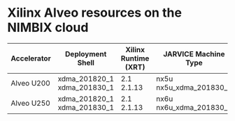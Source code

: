 # Xilinx Alveo resources on the NIMBIX cloud

|Accelerator    | Deployment Shell  | Xilinx Runtime (XRT)  | JARVICE Machine Type  |
|---            | ---               | ---                   | ---                   |
| Alveo U200    | xdma_201820_1<br>xdma_201830_1    | 2.1<br>2.1.13     | nx5u<br>nx5u_xdma_201830_1    |
| Alveo U250    | xdma_201820_1<br>xdma_201830_1    | 2.1<br>2.1.13     | nx6u<br>nx6u_xdma_201830_1    |
